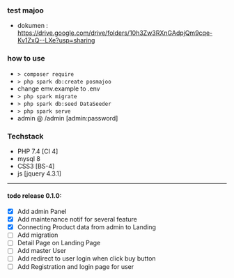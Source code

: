 ### test majoo

- dokumen : https://drive.google.com/drive/folders/10h3Zw3RXnGAdpjQm9cqe-Kv1ZxQ--LXe?usp=sharing

### how to use

- `> composer require`
- `> php spark db:create posmajoo`
- change emv.example to .env
- `> php spark migrate`
- `> php spark db:seed DataSeeder`
- `> php spark serve`
- admin @ /admin [admin:password]

### Techstack

- PHP 7.4 [CI 4]
- mysql 8
- CSS3 [BS-4]
- js [jquery 4.3.1]


___

#### todo release 0.1.0:

- [x] Add admin Panel
- [x] Add maintenance notif for several feature
- [x] Connecting Product data from admin to Landing
- [ ] Add migration
- [ ] Detail Page on Landing Page
- [ ] Add master User
- [ ] Add redirect to user login when click buy button
- [ ] Add Registration and login page for user